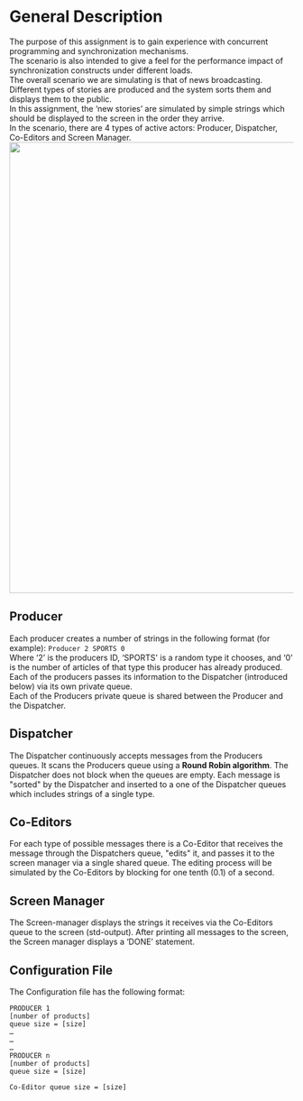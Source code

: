 # General Description

The purpose of this assignment is to gain experience with concurrent programming and synchronization mechanisms.  
The scenario is also intended to give a feel for the performance impact of synchronization constructs under different loads.  
The overall scenario we are simulating is that of news broadcasting. Different types of stories are produced and the system sorts them and displays them to the public.  
In this assignment, the ‘new stories’ are simulated by simple strings which should be displayed to the screen in the order they arrive.  
In the scenario, there are 4 types of active actors: Producer, Dispatcher, Co-Editors and Screen Manager.  
<img src="https://user-images.githubusercontent.com/92651125/186007234-86c36a37-732a-4618-bd4e-86351ccbf87f.png" width="800">

## Producer

Each producer creates a number of strings in the following format (for example):  `Producer 2 SPORTS 0`   
Where ‘2’ is the producers ID, ‘SPORTS' is a random type it chooses, and ‘0’ is the number of articles of that type this producer has already produced.  
Each of the producers passes its information to the Dispatcher (introduced below) via its own private queue.  
Each of the Producers private queue is shared between the Producer and the Dispatcher.  

## Dispatcher

The Dispatcher continuously accepts messages from the Producers queues. It scans the Producers queue using a **Round Robin algorithm**. The Dispatcher does not block when the queues are empty. Each message is "sorted" by the Dispatcher and inserted to a one of the Dispatcher queues which includes strings of a single type. 

## Co-Editors

For each type of possible messages there is a Co-Editor that receives the message through the Dispatchers queue, "edits" it, and passes it to the screen manager via a single shared queue. The editing process will be simulated by the Co-Editors by blocking for one tenth (0.1) of a second.

## Screen Manager

The Screen-manager displays the strings it receives via the Co-Editors  queue to the screen (std-output). After printing all messages to the screen, the Screen manager displays a ‘DONE’ statement.

## Configuration File

The Configuration file has the following format:

    PRODUCER 1
    [number of products]
    queue size = [size]
    …
    …
    …
    PRODUCER n
    [number of products]
    queue size = [size]
    
    Co-Editor queue size = [size]
